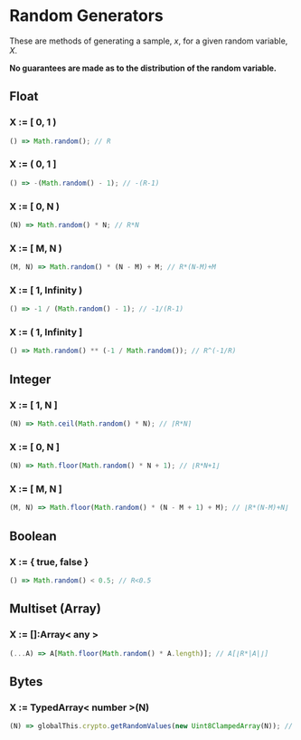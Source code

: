 # Random Generators

These are methods of generating a sample, _x_, for a given random variable, _X_.

**No guarantees are made as to the distribution of the random variable.**

## Float

### X := [ 0, 1 )

```javascript
() => Math.random(); // R
```

### X := ( 0, 1 ]

```javascript
() => -(Math.random() - 1); // -(R-1)
```

### X := [ 0, N )

```javascript
(N) => Math.random() * N; // R*N
```

### X := [ M, N )

```javascript
(M, N) => Math.random() * (N - M) + M; // R*(N-M)+M
```

### X := [ 1, Infinity )

```javascript
() => -1 / (Math.random() - 1); // -1/(R-1)
```

### X := ( 1, Infinity ]

```javascript
() => Math.random() ** (-1 / Math.random()); // R^(-1/R)
```

## Integer

### X := [ 1, N ]

```javascript
(N) => Math.ceil(Math.random() * N); // ⌈R*N⌉
```

### X := [ 0, N ]

```javascript
(N) => Math.floor(Math.random() * N + 1); // ⌊R*N+1⌋
```

### X := [ M, N ]

```javascript
(M, N) => Math.floor(Math.random() * (N - M + 1) + M); // ⌊R*(N-M)+N⌋
```

## Boolean

### X := { true, false }

```javascript
() => Math.random() < 0.5; // R<0.5
```

## Multiset (Array)

### X := []:Array< any >

```javascript
(...A) => A[Math.floor(Math.random() * A.length)]; // A[⌊R*|A|⌋]
```

## Bytes

### X := TypedArray< number >(N)

```javascript
(N) => globalThis.crypto.getRandomValues(new Uint8ClampedArray(N)); // g(N)
```
